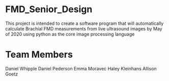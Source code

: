 # FMD_Senior_Design
This project is intended to create a software program that will automatically calculate Brachial FMD measurements 
from live ultrasound images by May of 2020 using python as the core image processing language

# Team Members
Daniel Whipple
Daniel Pederson
Emma Moravec
Haley Kleinhans
Allison Goetz